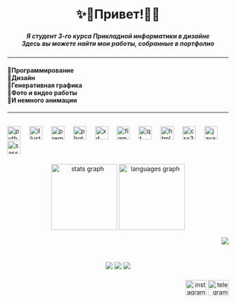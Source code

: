 <h1 align="center">✨🌺Привет!🌺✨</h1>

###

<h5 align="center">Я студент 3-го курса Прикладной информатики в дизайне<br>Здесь вы можете найти мои работы, собранные в портфолио</h5>

###
<hr>
<h4 align="left">
  💠Программирование<br>
  💠Дизайн<br>
  💠Генеративная графика<br>
  💠Фото и видео работы<br>
  💠И немного анимации</h4>
<hr>

<br clear="both">

<div align="left">
  <img src="https://cdn.jsdelivr.net/gh/devicons/devicon/icons/python/python-original.svg" height="30" alt="python logo"  />
  <img width="12" />
  <img src="https://cdn.jsdelivr.net/gh/devicons/devicon/icons/illustrator/illustrator-plain.svg" height="30" alt="illustrator logo"  />
  <img width="12" />
  <img src="https://cdn.jsdelivr.net/gh/devicons/devicon/icons/premierepro/premierepro-plain.svg" height="30" alt="premierepro logo"  />
  <img width="12" />
  <img src="https://cdn.jsdelivr.net/gh/devicons/devicon/icons/photoshop/photoshop-plain.svg" height="30" alt="photoshop logo"  />
  <img width="12" />
  <img src="https://cdn.jsdelivr.net/gh/devicons/devicon/icons/xd/xd-plain.svg" height="30" alt="xd logo"  />
  <img width="12" />
  <img src="https://cdn.jsdelivr.net/gh/devicons/devicon/icons/figma/figma-original.svg" height="30" alt="figma logo"  />
  <img width="12" />
  <img src="https://cdn.jsdelivr.net/gh/devicons/devicon/icons/qt/qt-original.svg" height="30" alt="qt logo"  />
  <img width="12" />
  <img src="https://cdn.jsdelivr.net/gh/devicons/devicon/icons/html5/html5-original.svg" height="30" alt="html5 logo"  />
  <img width="12" />
  <img src="https://cdn.jsdelivr.net/gh/devicons/devicon/icons/css3/css3-original.svg" height="30" alt="css3 logo"  />
  <img width="12" />
  <img src="https://cdn.jsdelivr.net/gh/devicons/devicon/icons/javascript/javascript-original.svg" height="30" alt="javascript logo"  />
  <img width="12" />
  <img src="https://cdn.jsdelivr.net/gh/devicons/devicon/icons/sass/sass-original.svg" height="30" alt="sass logo"  />
</div>

###

<div align="center">
  <img src="https://github-readme-stats.vercel.app/api?username=AnastasiaKedrina&hide_title=false&hide_rank=true&show_icons=true&include_all_commits=true&count_private=true&disable_animations=true&theme=omni&locale=en&hide_border=true" height="150" alt="stats graph"  />
  <img src="https://github-readme-stats.vercel.app/api/top-langs?username=AnastasiaKedrina&locale=en&hide_title=true&layout=compact&card_width=320&langs_count=5&theme=omni&hide_border=true" height="150" alt="languages graph"  />
  
</div>

<div align="right">
  
[![](https://visitcount.itsvg.in/api?id=AnastasiaKedrina&icon=7&color=6)](https://visitcount.itsvg.in)
</div>

###
<br clear="both">

<div align="center">
  <img src="https://github.com/AnastasiaKedrina/python-something/assets/113825953/3a1facc7-ecdb-44b5-a6a8-701c82930898"  />
  <img src="https://github.com/AnastasiaKedrina/AnastasiaKedrina/assets/113825953/0e7bf2bc-6bc0-4b12-a8e8-4bdc3abce8a4"  />
  <img src="https://github.com/AnastasiaKedrina/python-something/assets/113825953/f2605bb8-39a1-4d09-a853-2746c52002a0"  />
</div>


###

<div align="right">
  <a href="https://www.instagram.com/nkedrina"> <img src="https://raw.githubusercontent.com/maurodesouza/profile-readme-generator/master/src/assets/icons/social/instagram/default.svg" width="47" height="35" alt="instagram logo"  /></a>
  <a href="https://t.me/AnastasiaKedrina"><img src="https://raw.githubusercontent.com/maurodesouza/profile-readme-generator/master/src/assets/icons/social/telegram/default.svg" width="47" height="35" alt="telegram logo"  /></a>
</div>

###




